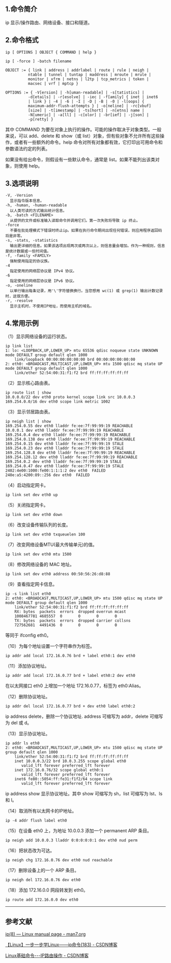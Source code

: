 ## 1.命令简介
ip 显示/操作路由、网络设备、接口和隧道。

## 2.命令格式
```shell
ip [ OPTIONS ] OBJECT { COMMAND | help }

ip [ -force ] -batch filename

OBJECT := { link | address | addrlabel | route | rule | neigh |
          ntable | tunnel | tuntap | maddress | mroute | mrule |
          monitor | xfrm | netns | l2tp | tcp_metrics | token |
          macsec | vrf | mptcp }

OPTIONS := { -V[ersion] | -h[uman-readable] | -s[tatistics] |
          -d[etails] | -r[esolve] | -iec | -f[amily] { inet | inet6
          | link } | -4 | -6 | -I | -D | -B | -0 | -l[oops] {
          maximum-addr-flush-attempts } | -o[neline] | -rc[vbuf]
          [size] | -t[imestamp] | -ts[hort] | -n[etns] name |
          -N[umeric] | -a[ll] | -c[olor] | -br[ief] | -j[son] |
          -p[retty] }
```

其中 COMMAND 为要在对象上执行的操作。可能的操作取决于对象类型。一般来说，可以 add、delete 和 show（或 list）对象，但有些对象不允许所有这些操作，或者有一些额外的命令。help 命令对所有对象都有效，它打印出可用命令和参数语法约定的列表。

如果没有给出命令，则假设有一些默认命令，通常是 list。如果不能列出该类对象，则使用 help。

## 3.选项说明
```
-V, -Version
  显示指令版本信息。
-h, -human, -human-readable
  以人类可读的方式输出统计信息。
-b, -batch <FILENAME>
  从提供的文件或标准输入读取命令并调用它们。第一次失败将导致 ip 终止。
-force
  不要在批处理模式下错误时终止ip。如果在执行命令期间出现任何错误，则应用程序返回码将是非零。
-s, -stats, -statistics
  输出更详细的信息。如果该选项出现两次或两次以上，则信息量会增加。作为一种规则，信息是统计数据或一些时间值。
-f, -family <FAMILY>
  强制使用指定的协议族。
-4
  指定使用的网络层协议是 IPv4 协议。
-6
  指定使用的网络层协议是 IPv6 协议。
-o, -oneline
  以单行输出每条记录，用'\'字符替换换行。当您想用 wc(1) 或 grep(1) 输出计数记录时，这很方便。
-r, -resolve
  显示主机时，不使用IP地址，而使用主机的域名。
```

## 4.常用示例

（1）显示网络设备的运行状态。
```shell
ip link list
1: lo: <LOOPBACK,UP,LOWER_UP> mtu 65536 qdisc noqueue state UNKNOWN mode DEFAULT group default qlen 1000
    link/loopback 00:00:00:00:00:00 brd 00:00:00:00:00:00
2: eth0: <BROADCAST,MULTICAST,UP,LOWER_UP> mtu 1500 qdisc mq state UP mode DEFAULT group default qlen 1000
    link/ether 52:54:00:31:f1:f2 brd ff:ff:ff:ff:ff:ff
```

（2）显示核心路由表。

```shell
ip route list | show
10.0.0.0/22 dev eth0 proto kernel scope link src 10.0.0.3 
169.254.0.0/16 dev eth0 scope link metric 1002 
```


（3）显示邻居路由表。

```shell
ip neigh list | show
169.254.0.55 dev eth0 lladdr fe:ee:7f:99:99:19 REACHABLE
10.0.0.1 dev eth0 lladdr fe:ee:7f:99:99:19 REACHABLE
169.254.0.4 dev eth0 lladdr fe:ee:7f:99:99:19 REACHABLE
169.254.0.138 dev eth0 lladdr fe:ee:7f:99:99:19 REACHABLE
169.254.0.15 dev eth0 lladdr fe:ee:7f:99:99:19 STALE
169.254.0.23 dev eth0 lladdr fe:ee:7f:99:99:19 STALE
169.254.128.8 dev eth0 lladdr fe:ee:7f:99:99:19 REACHABLE
169.254.128.12 dev eth0 lladdr fe:ee:7f:99:99:19 REACHABLE
169.254.0.2 dev eth0 lladdr fe:ee:7f:99:99:19 STALE
169.254.0.47 dev eth0 lladdr fe:ee:7f:99:99:19 STALE
2402:4e00:1000:fe00:1:1:1:2 dev eth0  FAILED
240e:a5:4200:89::256 dev eth0  FAILED
```

（4）启动指定网卡。

```shell
ip link set dev eth0 up
```

（5）关闭指定网卡。
```shell
ip link set dev eth0 down
```

（6）改变设备传输队列的长度。
```shell
ip link set dev eth0 txqueuelen 100
```

（7）改变网络设备MTU(最大传输单元)的值。

```shell
ip link set dev eth0 mtu 1500
```

（8）修改网络设备的 MAC 地址。
```shell
ip link set dev eth0 address 00:50:56:26:d8:88
```

（9）查看指定网卡信息。

```shell
ip -s link list eth0
2: eth0: <BROADCAST,MULTICAST,UP,LOWER_UP> mtu 1500 qdisc mq state UP mode DEFAULT group default qlen 1000
    link/ether 52:54:00:31:f1:f2 brd ff:ff:ff:ff:ff:ff
    RX: bytes  packets  errors  dropped overrun mcast   
    1008467781 4685557  0       0       0       0       
    TX: bytes  packets  errors  dropped carrier collsns 
    727562681  4491436  0       0       0       0
```
等同于 ifconfig eth0。

（10）为每个地址设置一个字符串作为标签。

```shell
ip addr add local 172.16.0.76 brd + label eth0:1 dev eth0
```

（11）添加协议地址。

```shell
ip addr add local 172.16.0.77 brd + label eth0:2 dev eth0
```
在以太网接口 eth0 上增加一个地址 172.16.0.77，标签为 eth0:Alias。

（12）删除协议地址。

```shell
ip addr del local 172.16.0.77 brd + dev eth0 label eth0:2
```
ip address delete，删除一个协议地址. address 可缩写为 addr，delete 可缩写为 del 或 d。

（13）显示协议地址。

```shell
ip addr ls eth0
2: eth0: <BROADCAST,MULTICAST,UP,LOWER_UP> mtu 1500 qdisc mq state UP group default qlen 1000
    link/ether 52:54:00:31:f1:f2 brd ff:ff:ff:ff:ff:ff
    inet 10.0.0.3/22 brd 10.0.3.255 scope global eth0
       valid_lft forever preferred_lft forever
    inet 172.16.0.76/32 scope global eth0:1
       valid_lft forever preferred_lft forever
    inet6 fe80::5054:ff:fe31:f1f2/64 scope link 
       valid_lft forever preferred_lft forever
```
ip address show 显示协议地址。其中 show 可缩写为 sh，list 可缩写为 lst、ls 和 l。

（14）取消所有以太网卡的IP地址。

```shell
ip -4 addr flush label eth0
```

（15）在设备 eth0 上，为地址 10.0.0.3 添加一个 permanent ARP 条目。

```shell
ip neigh add 10.0.0.3 lladdr 0:0:0:0:0:1 dev eth0 nud perm
```

（16）把状态改为可达。

```shell
ip neigh chg 172.16.0.76 dev eth0 nud reachable
```

（17）删除设备上的一个 ARP 条目。

```shell
ip neigh del 172.16.0.76 dev eth0
```

（18）添加 172.16.0.0 网段转发到 eth0。
```shell
ip route add 172.16.0.0 dev eth0  
```

---
## 参考文献
[ip(8) — Linux manual page - man7.org](https://man7.org/linux/man-pages/man8/ip.8.html)

[【Linux】一步一步学Linux——ip命令(183) - CSDN博客](https://blog.csdn.net/dengjin20104042056/article/details/100063872)

[Linux基础命令---IP路由操作 - CSDN博客](https://blog.csdn.net/wj78080458/article/details/86909969)

<Vssue title="ip" />